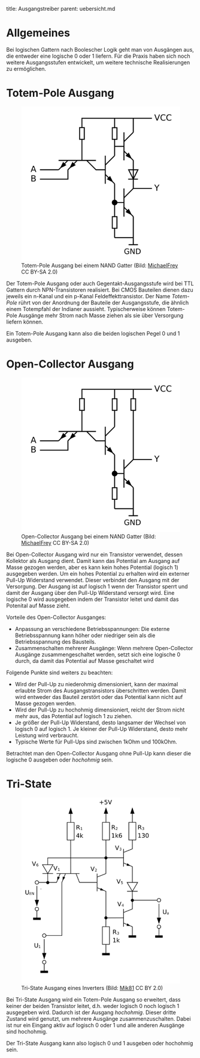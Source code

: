 title: Ausgangstreiber
parent: uebersicht.md

# Allgemeines
Bei logischen Gattern nach Boolescher Logik geht man von Ausgängen aus, die entweder eine logische 0 oder 1 liefern. Für die Praxis haben sich noch weitere Ausgangsstufen entwickelt, um weitere technische Realisierungen zu ermöglichen.

# Totem-Pole Ausgang

<figure><img src="totem_pole.svg"><figcaption>Totem-Pole Ausgang bei einem NAND Gatter (Bild: <a href="https://commons.wikimedia.org/wiki/User:MichaelFrey">MichaelFrey</a> CC BY-SA 2.0)</figcaption></figure>

Der Totem-Pole Ausgang oder auch Gegentakt-Ausgangsstufe wird bei TTL Gattern durch NPN-Transistoren realisiert. Bei CMOS Bauteilen dienen dazu jeweils ein n-Kanal und ein p-Kanal Feldeffekttransistor. Der Name *Totem-Pole* rührt von der Anordnung der Bauteile der Ausgangsstufe, die ähnlich einem Totempfahl der Indianer aussieht. Typischerweise können Totem-Pole Ausgänge mehr Strom nach Masse ziehen als sie über Versorgung liefern können.

Ein Totem-Pole Ausgang kann also die beiden logischen Pegel 0 und 1 ausgeben.

# Open-Collector Ausgang

<figure><img src="open_collector.svg"><figcaption>Open-Collector Ausgang bei einem NAND Gatter (Bild: <a href="https://commons.wikimedia.org/wiki/User:MichaelFrey">MichaelFrey</a> CC BY-SA 2.0)</figcaption></figure>

Bei Open-Collector Ausgang wird nur ein Transistor verwendet, dessen Kollektor als Ausgang dient. Damit kann das Potential am Ausgang auf Masse gezogen werden, aber es kann kein hohes Potential (logisch 1) ausgegeben werden. Um ein hohes Potential zu erhalten wird ein externer Pull-Up Widerstand verwendet. Dieser verbindet den Ausgang mit der Versorgung. Der Ausgang ist auf logisch 1 wenn der Transistor sperrt und damit der Ausgang über den Pull-Up Widerstand versorgt wird. Eine logische 0 wird ausgegeben indem der Transistor leitet und damit das Potenital auf Masse zieht.

Vorteile des Open-Collector Ausganges:

* Anpassung an verschiedene Betriebsspannungen: Die externe Betriebsspannung kann höher oder niedriger sein als die Betriebsspannung des Bausteils.
* Zusammenschalten mehrerer Ausgänge: Wenn mehrere Open-Collector Ausgänge zusammengeschaltet werden, setzt sich eine logische 0 durch, da damit das Potential auf Masse geschaltet wird

Folgende Punkte sind weiters zu beachten:

* Wird der Pull-Up zu niederohmig dimensioniert, kann der maximal erlaubte Strom des Ausgangstransistors überschritten werden. Damit wird entweder das Bauteil zerstört oder das Potential kann nicht auf Masse gezogen werden.
* Wird der Pull-Up zu hochohmig dimensioniert, reicht der Strom nicht mehr aus, das Potential auf logisch 1 zu ziehen.
* Je größer der Pull-Up Widerstand, desto langsamer der Wechsel von logisch 0 auf logisch 1. Je kleiner der Pull-Up Widerstand, desto mehr Leistung wird verbraucht.
* Typische Werte für Pull-Ups sind zwischen 1kOhm und 100kOhm.

Betrachtet man den Open-Collector Ausgang ohne Pull-Up kann dieser die logische 0 ausgeben oder *hochohmig* sein.

# Tri-State

<figure><img src="tri_state.svg"><figcaption>Tri-State Ausgang eines Inverters (Bild: <a href="https://commons.wikimedia.org/wiki/User:Mik81">Mik81</a> CC BY 2.0)</figcaption></figure>

Bei Tri-State Ausgang wird ein Totem-Pole Ausgang so erweitert, dass keiner der beiden Transistor leitet, d.h. weder logisch 0 noch logisch 1 ausgegeben wird. Dadurch ist der Ausgang *hochohmig*. Dieser dritte Zustand wird genutzt, um mehrere Ausgänge zusammenzuschalten. Dabei ist nur ein Eingang aktiv auf logisch 0 oder 1 und alle anderen Ausgänge sind hochohmig.

Der Tri-State Ausgang kann also logisch 0 und 1 ausgeben oder hochohmig sein.
